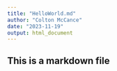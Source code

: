 ```yaml
---
title: "HelloWorld.md"
author: "Colton McCance"
date: "2023-11-19"
output: html_document
---
```

## This is a markdown file 
